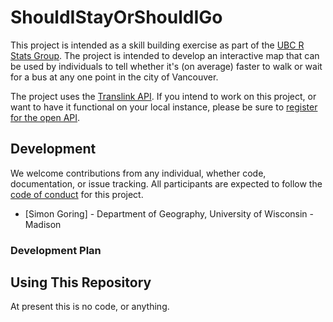 # ShouldIStayOrShouldIGo

This project is intended as a skill building exercise as part of the [UBC R Stats Group]().  The project is intended to develop an interactive map that can be used by individuals to tell whether it's (on average) faster to walk or wait for a bus at any one point in the city of Vancouver.

The project uses the [Translink API](https://developer.translink.ca/).  If you intend to work on this project, or want to have it functional on your local instance, please be sure to [register for the open API](https://developer.translink.ca/Account/Register).

## Development

We welcome contributions from any individual, whether code, documentation, or issue tracking. All participants are expected to follow the [code of conduct](https://github.com/ROpensci/neotoma/blob/master/code_of_conduct.md) for this project.

* [Simon Goring] - Department of Geography, University of Wisconsin - Madison

### Development Plan

## Using This Repository

At present this is no code, or anything.
